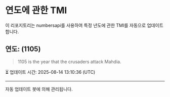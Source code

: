 
# 연도에 관한 TMI

이 리포지토리는 numbersapi를 사용하여 특정 년도에 관한 TMI를 자동으로 업데이트합니다.

## 연도: (1105)
> 1105 is the year that the crusaders attack Mahdia.

⏳ 업데이트 시간: 2025-08-14 13:10:36 (UTC)

---
자동 업데이트 봇에 의해 관리됩니다.
